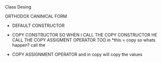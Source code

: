 Class Desing

ORTHODOX CANINICAL FORM


- DEFAULT CONSTRUCTOR 

- COPY CONSTRUCTOR
SO WHEN I CALL THE COPY CONSTRUCTOR 
HE CALL THE COPY ASSIGMENT OPERATOR TOO
in *this = copy
so whats happen?
call the
- COPY ASSIGNMENT OPERATOR
and in copy will copy the values